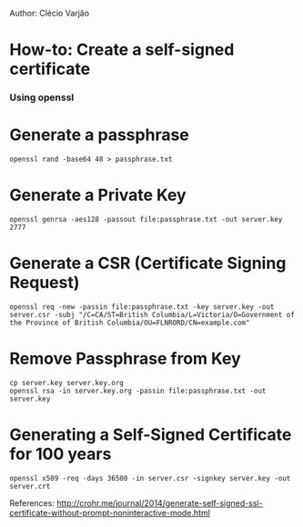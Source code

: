 Author: Clécio Varjão

# How-to: Create a self-signed certificate 

### Using openssl

# Generate a passphrase
`openssl rand -base64 48 > passphrase.txt`

# Generate a Private Key
`openssl genrsa -aes128 -passout file:passphrase.txt -out server.key 2777`

# Generate a CSR (Certificate Signing Request)
`
openssl req -new -passin file:passphrase.txt -key server.key -out server.csr -subj "/C=CA/ST=British Columbia/L=Victoria/O=Government of the Province of British Columbia/OU=FLNRORD/CN=example.com"
`

# Remove Passphrase from Key
`cp server.key server.key.org`  
`openssl rsa -in server.key.org -passin file:passphrase.txt -out server.key`

# Generating a Self-Signed Certificate for 100 years
`openssl x509 -req -days 36500 -in server.csr -signkey server.key -out server.crt`


References:
http://crohr.me/journal/2014/generate-self-signed-ssl-certificate-without-prompt-noninteractive-mode.html
